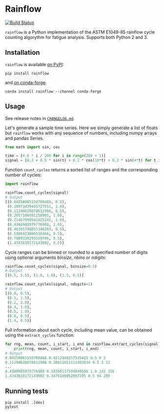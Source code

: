 Rainflow
========

[![Build Status](https://travis-ci.org/iamlikeme/rainflow.svg?branch=master)](https://travis-ci.org/iamlikeme/rainflow)

`rainflow` is a Python implementation of the ASTM E1049-85 rainflow cycle counting
algorythm for fatigue analysis. Supports both Python 2 and 3.

Installation
------------

`rainflow` is available [on PyPI](https://pypi.org/project/rainflow/):

```
pip install rainflow
```

and [on conda-forge](https://github.com/conda-forge/rainflow-feedstock):

```
conda install rainflow --channel conda-forge
```

Usage
-----

See release notes in [`CHANGELOG.md`](CHANGELOG.md).

Let's generate a sample time series.
Here we simply generate a list of floats but `rainflow` works
with any sequence of numbers, including numpy arrays and pandas Series.

```python
from math import sin, cos

time = [4.0 * i / 200 for i in range(200 + 1)]
signal = [0.2 + 0.5 * sin(t) + 0.2 * cos(10*t) + 0.2 * sin(4*t) for t in time]
```

Function `count_cycles` returns a sorted list of ranges and the corresponding
number of cycles:

```python
import rainflow

rainflow.count_cycles(signal)
# Output
[(0.04258965150708488, 0.5),
 (0.10973439445727551, 1.0),
 (0.11294628078612906, 0.5),
 (0.2057106991158965, 1.0),
 (0.21467990941625242, 1.0),
 (0.4388985979776988, 1.0),
 (0.48305748051348263, 0.5),
 (0.5286423866535466, 0.5),
 (0.7809330293159786, 0.5),
 (1.4343610172143002, 0.5)]
```

Cycle ranges can be binned or rounded to a specified number of digits
using optional arguments *binsize*, *nbins* or *ndigits*:

```python
rainflow.count_cycles(signal, binsize=0.5)
# Output
[(0.5, 5.5), (1.0, 1.0), (1.5, 0.5)]

rainflow.count_cycles(signal, ndigits=1)
# Output
[(0.0, 0.5),
 (0.1, 1.5),
 (0.2, 2.0),
 (0.4, 1.0),
 (0.5, 1.0),
 (0.8, 0.5),
 (1.4, 0.5)]
```

Full information about each cycle, including mean value, can be obtained
using the `extract_cycles` function:

```python
for rng, mean, count, i_start, i_end in rainflow.extract_cycles(signal): 
    print(rng, mean, count, i_start, i_end) 
# Output             
0.04258965150708488 0.4212948257535425 0.5 0 3
0.11294628078612906 0.38611651111402034 0.5 3 13
...
0.4388985979776988 0.18268137509849586 1.0 142 158
1.4343610172143002 0.3478109852897205 0.5 94 200
```

Running tests
-------------

```
pip install .[dev]
pytest
```
